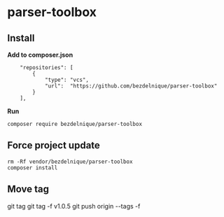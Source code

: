 # parser-toolbox

## Install
**Add to composer.json**
```
    "repositories": [
        {
            "type": "vcs",
            "url":  "https://github.com/bezdelnique/parser-toolbox"
        }
    ],
```

**Run**
```
composer require bezdelnique/parser-toolbox
```


## Force project update
```
rm -Rf vendor/bezdelnique/parser-toolbox
composer install
```

## Move tag
git tag
git tag -f v1.0.5
git push origin --tags -f

